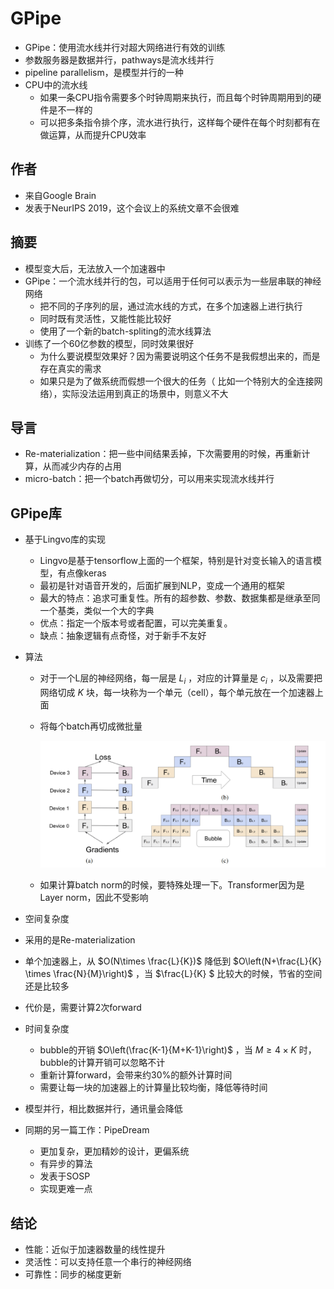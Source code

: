 # GPipe

- GPipe：使用流水线并行对超大网络进行有效的训练
- 参数服务器是数据并行，pathways是流水线并行
- pipeline parallelism，是模型并行的一种
- CPU中的流水线
  - 如果一条CPU指令需要多个时钟周期来执行，而且每个时钟周期用到的硬件是不一样的
  - 可以把多条指令排个序，流水进行执行，这样每个硬件在每个时刻都有在做运算，从而提升CPU效率

## 作者

- 来自Google Brain
- 发表于NeurIPS 2019，这个会议上的系统文章不会很难



## 摘要

- 模型变大后，无法放入一个加速器中
- GPipe：一个流水线并行的包，可以适用于任何可以表示为一些层串联的神经网络
  - 把不同的子序列的层，通过流水线的方式，在多个加速器上进行执行
  - 同时既有灵活性，又能性能比较好
  - 使用了一个新的batch-spliting的流水线算法
- 训练了一个60亿参数的模型，同时效果很好
  - 为什么要说模型效果好？因为需要说明这个任务不是我假想出来的，而是存在真实的需求
  - 如果只是为了做系统而假想一个很大的任务（ 比如一个特别大的全连接网络），实际没法运用到真正的场景中，则意义不大



## 导言

- Re-materialization：把一些中间结果丢掉，下次需要用的时候，再重新计算，从而减少内存的占用
- micro-batch：把一个batch再做切分，可以用来实现流水线并行



## GPipe库

- 基于Lingvo库的实现

  - Lingvo是基于tensorflow上面的一个框架，特别是针对变长输入的语言模型，有点像keras
  - 最初是针对语音开发的，后面扩展到NLP，变成一个通用的框架
  - 最大的特点：追求可重复性。所有的超参数、参数、数据集都是继承至同一个基类，类似一个大的字典
  - 优点：指定一个版本号或者配置，可以完美重复。
  - 缺点：抽象逻辑有点奇怪，对于新手不友好

- 算法

  - 对于一个L层的神经网络，每一层是 $L_i$ ，对应的计算量是 $c_i$ ，以及需要把网络切成 $K$ 块，每一块称为一个单元（cell），每个单元放在一个加速器上面

  - 将每个batch再切成微批量

    <img src="pics/GPipe.png" alt="GPipe" style="zoom:50%;" />

  - 如果计算batch norm的时候，要特殊处理一下。Transformer因为是Layer norm，因此不受影响

-  空间复杂度

  - 采用的是Re-materialization
  - 单个加速器上，从 $O(N\times \frac{L}{K})$ 降低到 $O\left(N+\frac{L}{K} \times \frac{N}{M}\right)$ ，当 $\frac{L}{K} $ 比较大的时候，节省的空间还是比较多
  - 代价是，需要计算2次forward

- 时间复杂度

  - bubble的开销 $O\left(\frac{K-1}{M+K-1}\right)$ ，当 $M \geq 4 \times K$ 时，bubble的计算开销可以忽略不计
  - 重新计算forward，会带来约30%的额外计算时间
  - 需要让每一块的加速器上的计算量比较均衡，降低等待时间

- 模型并行，相比数据并行，通讯量会降低

- 同期的另一篇工作：PipeDream
  - 更加复杂，更加精妙的设计，更偏系统
  - 有异步的算法
  - 发表于SOSP
  - 实现更难一点

## 结论

- 性能：近似于加速器数量的线性提升
- 灵活性：可以支持任意一个串行的神经网络
- 可靠性：同步的梯度更新

